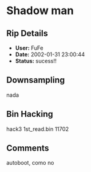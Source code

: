 # Shadow man

## Rip Details

- **User:** FuFe
- **Date:** 2002-01-31 23:00:44
- **Status:** sucess!!

## Downsampling

nada

## Bin Hacking

hack3 1st_read.bin 11702

## Comments

autoboot, como no

